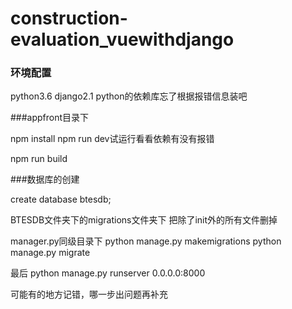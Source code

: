 # construction-evaluation_vuewithdjango

### 环境配置

python3.6
django2.1
python的依赖库忘了根据报错信息装吧



###appfront目录下

npm install
npm run dev试运行看看依赖有没有报错

npm run build



###数据库的创建

create database btesdb;

BTESDB文件夹下的migrations文件夹下 把除了init外的所有文件删掉

manager.py同级目录下
python manage.py makemigrations
python manage.py migrate



最后
python manage.py runserver 0.0.0.0:8000

可能有的地方记错，哪一步出问题再补充





